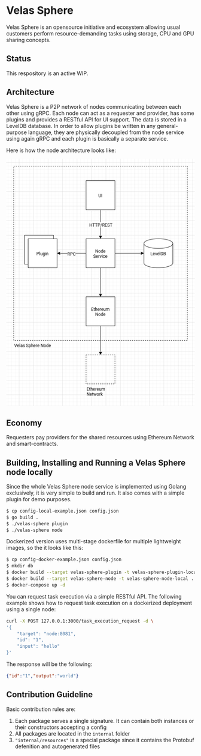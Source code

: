 # Velas Sphere

Velas Sphere is an opensource initiative and ecosystem allowing usual customers perform resource-demanding tasks using storage, CPU and GPU sharing concepts.

## Status

This respository is an active WIP.

## Architecture 

Velas Sphere is a P2P network of nodes communicating between each other using gRPC. Each node can act as a requester and provider, has some plugins and provides a RESTful API for UI support. The data is stored in a LevelDB database. In order to allow plugins be written in any general-purpose language, they are physically decoupled from the node service using again gRPC and each plugin is basically a separate service.

Here is how the node architecture looks like:

![](assets/velas-sphere-node-architecture-3.0-github.png)

## Economy

Requesters pay providers for the shared resources using Ethereum Network and smart-contracts.

## Building, Installing and Running a Velas Sphere node locally

Since the whole Velas Sphere node service is implemented using Golang exclusively, it is very simple to build and run. It also comes with a simple plugin for demo purposes.

```bash
$ cp config-local-example.json config.json
$ go build .
$ ./velas-sphere plugin
$ ./velas-sphere node
```

Dockerized version uses multi-stage dockerfile for multiple lightweight images, so the it looks like this:

``` sh
$ cp config-docker-example.json config.json
$ mkdir db
$ docker build --target velas-sphere-plugin -t velas-sphere-plugin-local .
$ docker build --target velas-sphere-node -t velas-sphere-node-local .
$ docker-compose up -d
```

You can request task execution via a simple RESTful API. The following example shows how to request task execution on a dockerized deployment using a single node:

``` sh 
curl -X POST 127.0.0.1:3000/task_execution_request -d \
'{
    "target": "node:8081", 
    "id": "1",
    "input": "hello"
}'
```

The response will be the following:

```json
{"id":"1","output":"world"}
```

## Contribution Guideline

Basic contribution rules are:

1. Each package serves a single signature. It can contain both instances or their constructors accepting a config
2. All packages are located in the `internal` folder
3. `"internal/resources"` is a special package since it contains the Protobuf defenition and autogenerated files